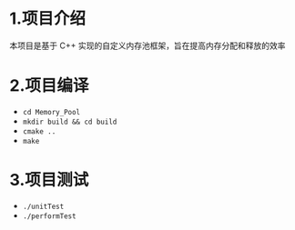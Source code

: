 # 1.项目介绍
本项目是基于 C++ 实现的自定义内存池框架，旨在提高内存分配和释放的效率

# 2.项目编译
- `cd Memory_Pool`
- `mkdir build && cd build`
- `cmake ..`
- `make`

# 3.项目测试
- `./unitTest`
- `./performTest`
